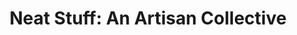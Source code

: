 ---
title: "Neat Stuff: An Artisan Collective"
url: /denver/neat-stuff-an-artisan-collective/
shop: gift
---